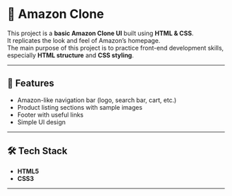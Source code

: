  
# 🛒 Amazon Clone

This project is a **basic Amazon Clone UI** built using **HTML & CSS**.  
It replicates the look and feel of Amazon’s homepage.  
The main purpose of this project is to practice front-end development skills, especially **HTML structure** and **CSS styling**.

---

## 🚀 Features
- Amazon-like navigation bar (logo, search bar, cart, etc.)
- Product listing sections with sample images
- Footer with useful links
- Simple UI design

---

## 🛠️ Tech Stack
- **HTML5**
- **CSS3**

---

 
